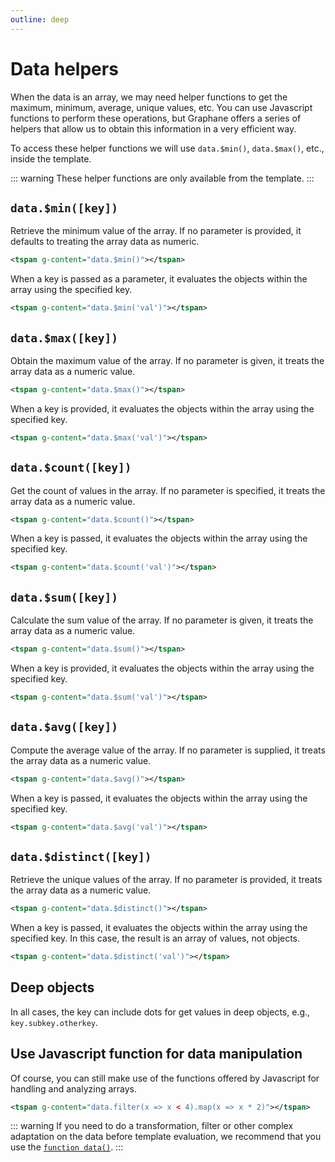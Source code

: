 ```yaml
---
outline: deep
---
```


# Data helpers

When the data is an array, we may need helper functions to get the maximum, minimum, average, unique
values, etc. You can use Javascript functions to perform these operations, but Graphane offers a
series of helpers that allow us to obtain this information in a very efficient way.

To access these helper functions we will use `data.$min()`, `data.$max()`, etc., inside the
template. 

::: warning
These helper functions are only available from the template.
::: 

## `data.$min([key])`

Retrieve the minimum value of the array. If no parameter is provided, it defaults to treating the
array data as numeric. 

```svg
<tspan g-content="data.$min()"></tspan>
```

When a key is passed as a parameter, it evaluates the objects within the array using the specified
key.

```svg
<tspan g-content="data.$min('val')"></tspan>
```

## `data.$max([key])`

Obtain the maximum value of the array. If no parameter is given, it treats the array data as a
numeric value.

```svg
<tspan g-content="data.$max()"></tspan>
```

When a key is provided, it evaluates the objects within the array using the specified
key.

```svg
<tspan g-content="data.$max('val')"></tspan>
```

## `data.$count([key])`

Get the count of values in the array. If no parameter is specified, it treats the array data as a
numeric value.

```svg
<tspan g-content="data.$count()"></tspan>
```

When a key is passed, it evaluates the objects within the array using the specified key.

```svg
<tspan g-content="data.$count('val')"></tspan>
```

## `data.$sum([key])`

Calculate the sum value of the array. If no parameter is given, it treats the array data as a
numeric value.

```svg
<tspan g-content="data.$sum()"></tspan>
```

When a key is provided, it evaluates the objects within the array using the specified key.

```svg
<tspan g-content="data.$sum('val')"></tspan>
```

## `data.$avg([key])`

Compute the average value of the array. If no parameter is supplied, it treats the array data as a
numeric value.

```svg
<tspan g-content="data.$avg()"></tspan>
```

When a key is passed, it evaluates the objects within the array using the specified key.

```svg
<tspan g-content="data.$avg('val')"></tspan>
```

## `data.$distinct([key])`

Retrieve the unique values of the array. If no parameter is provided, it treats the array data as a
numeric value. 

```svg
<tspan g-content="data.$distinct()"></tspan>
```

When a key is passed, it evaluates the objects within the array using the specified key. In this
case, the result is an array of values, not objects.

```svg
<tspan g-content="data.$distinct('val')"></tspan>
```

## Deep objects

In all cases, the key can include dots for get values in deep objects, e.g., `key.subkey.otherkey`.

## Use Javascript function for data manipulation

Of course, you can still make use of the functions offered by Javascript for handling and analyzing
arrays.

```svg
<tspan g-content="data.filter(x => x < 4).map(x => x * 2)"></tspan>
```

::: warning 
If you need to do a transformation, filter or other complex adaptation on the data
before template evaluation, we recommend that you use the [`function data()`](transform.md).
:::
